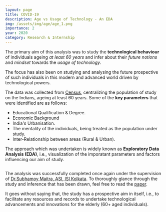 ```yaml
---
layout: page
title: COVID-19
description: Age vs Usage of Technology - An EDA
img: /assets/img/age/age_1.png
importance: 2
year: 2020
category: Research & Internship
---
```


The primary aim of this analysis was to study the **technological behaviour** of individuals ageing *at least 60 years* and infer about their *future notions* and *mindset* towards the *usage of technology*.

The focus has also been on studying and analysing the future prospective of such individuals in this modern and advanced world driven by technological powers.

The data was collected from [Census](censusindia.gov.in), centralizing the population of study on the Indians, ageing at least 60 years. Some of the **key parameters** that were identified are as follows: 

* Educational Qualification & Degree.
* Economic Background
* India's Urbanisation.
* The mentality of the individuals, being treated as the population under study.
* Inter-Relationship between areas (Rural & Urban).

The approach which was undertaken is widely known as **Exploratory Data Analysis (EDA)**, i.e., visualization of the imporatant parameters and factors influencing our aim of study.

<div class="row justify-content-sm-center">
    <div class="col-sm-10 mt-3">
        <img class="img-fluid rounded z-depth-1" src="https://www.pewresearch.org/wp-content/uploads/2019/09/FT_19.09.03_DigitalDivideGenerations_1.png?resize=768,493" alt="" title=""/>
    </div>
</div>

The analysis was successfully completed once again under the supervision of [Dr.Subhamoy Maitra, ASI, ISI Kolkata](https://www.isical.ac.in/~subho/). To thoroughly glance through the study and inference that has been drawn, feel free to read the [paper]().

It goes without saying that, the study has a prospective aim in itself, i.e., to facilitate any resources and records to undertake technological advancements and innovations for the elderly (60+ aged individuals).
